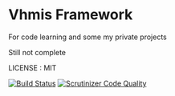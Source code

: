 Vhmis Framework
===============

For code learning and some my private projects

Still not complete

LICENSE : MIT

[![Build Status](https://travis-ci.org/micti/VHMIS-Framework.svg?branch=master)](https://travis-ci.org/micti/VHMIS-Framework) [![Scrutinizer Code Quality](https://scrutinizer-ci.com/g/micti/VHMIS-Framework/badges/quality-score.png?b=master)](https://scrutinizer-ci.com/g/micti/VHMIS-Framework/?branch=master)
